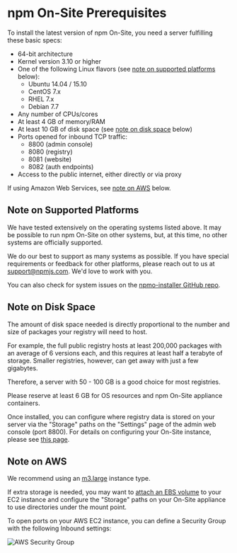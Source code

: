 <!--
order: 2
title: Requirements
-->

# npm On-Site Prerequisites

To install the latest version of npm On-Site, you need a server fulfilling these basic specs:

- 64-bit architecture
- Kernel version 3.10 or higher
- One of the following Linux flavors (see [note on supported platforms](#note-platforms) below):
    - Ubuntu 14.04 / 15.10
    - CentOS 7.x
    - RHEL 7.x
    - Debian 7.7
- Any number of CPUs/cores
- At least 4 GB of memory/RAM
- At least 10 GB of disk space (see [note on disk space](#note-space) below)
- Ports opened for inbound TCP traffic:
    - 8800 (admin console)
    - 8080 (registry)
    - 8081 (website)
    - 8082 (auth endpoints)
- Access to the public internet, either directly or via proxy

If using Amazon Web Services, see [note on AWS](#note-aws) below.

<a name="note-platforms"></a>
## Note on Supported Platforms

We have tested extensively on the operating systems listed above. It may be possible to run npm On-Site on other systems, but, at this time, no other systems are officially supported.

We do our best to support as many systems as possible. If you have special requirements or feedback for other platforms, please reach out to us at support@npmjs.com. We'd love to work with you.

You can also check for system issues on the <a href="https://github.com/npm/npmo-installer/issues" target="_blank">npmo-installer GitHub repo</a>.

<a name="note-space"></a>
## Note on Disk Space

The amount of disk space needed is directly proportional to the number and size of packages your registry will need to host.

For example, the full public registry hosts at least 200,000 packages with an average of 6 versions each, and this requires at least half a terabyte of storage. Smaller registries, however, can get away with just a few gigabytes.

Therefore, a server with 50 - 100 GB is a good choice for most registries.

Please reserve at least 6 GB for OS resources and npm On-Site appliance containers.

Once installed, you can configure where registry data is stored on your server via the "Storage" paths on the "Settings" page of the admin web console (port 8800). For details on configuring your On-Site instance, please see [this page](/enterprise/server-configuration).

<a name="note-aws"></a>
## Note on AWS

We recommend using an <a href="https://aws.amazon.com/ec2/instance-types/#M3" target="_blank">m3.large</a> instance type.

If extra storage is needed, you may want to <a href="http://docs.aws.amazon.com/AWSEC2/latest/UserGuide/ebs-using-volumes.html" target="_blank">attach an EBS volume</a> to your EC2 instance and configure the "Storage" paths on your On-Site appliance to use directories under the mount point.

To open ports on your AWS EC2 instance, you can define a Security Group with the following Inbound settings:

![AWS Security Group](/public/images/aws-security-group.png)
